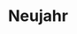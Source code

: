 ---
title: Neujahr
filter:
    kind: holiday
dates:
    start: 2024-01-01
    end: 2024-01-01
_build:
  render: false # no permalink/single-page, we WANT THIS
  list: true # but render on the list pages
---